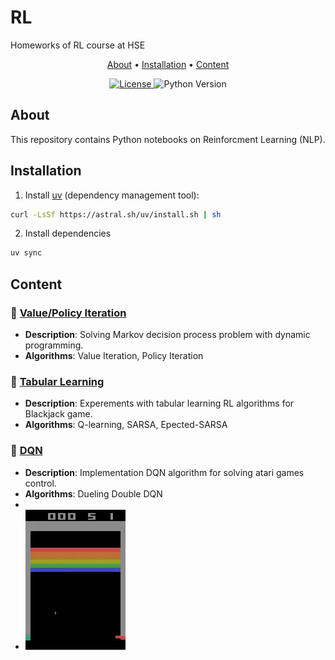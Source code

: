 # RL
Homeworks of RL course at HSE

<p align="center">
  <a href="#about">About</a> •
  <a href="#installation">Installation</a> •
  <a href="#content">Content</a>
</p>

<div align="center">
  <a href="/LICENSE">
    <img src="https://img.shields.io/badge/license-MIT-blue.svg" alt="License">
  </a>
  <img src="https://img.shields.io/badge/python-3.8%2B-blue" alt="Python Version">
</div>

## About

This repository contains Python notebooks on Reinforcment Learning (NLP).

## Installation

1. Install [uv](https://docs.astral.sh/uv/#highlights) (dependency management tool):
```bash
curl -LsSf https://astral.sh/uv/install.sh | sh
```
2. Install dependencies
```bash
uv sync
```

## Content
<!-- (TEMPLATE)
### 📁 [Project Name](/path/to/directory)
- **Description**: Brief project summary (1-2 sentences)
- **Technologies**: Main technologies/libraries used
- **Key Features**: Core functionality or implemented methods -->

### 📁 [Value/Policy Iteration](./ValuePolicyIteration/ValuePolicyIteration.ipynb)
- **Description**: Solving Markov decision process problem with dynamic programming.
- **Algorithms**: Value Iteration, Policy Iteration

### 📁 [Tabular Learning](TabularLearning/TabularLearning.ipynb)
- **Description**: Experements with tabular learning RL algorithms for Blackjack game.
- **Algorithms**: Q-learning, SARSA, Epected-SARSA

### 📁 [DQN](DDQN/DDQN.ipynb)
- **Description**: Implementation DQN algorithm for solving atari games control.
- **Algorithms**: Dueling Double DQN
- 
- ![Agent](DDQN/videos/game_episode.gif)